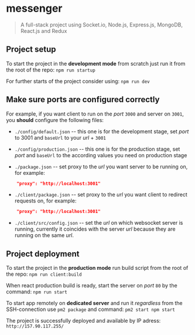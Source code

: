 # messenger

> A full-stack project using Socket.io, Node.js, Express.js, MongoDB, React.js and Redux

## Project setup

To start the project in the **development mode** from scratch just run it from the root of the repo: `npm run startup`

For further starts of the project consider using: `npm run dev`

## Make sure ports are configured correctly

For example, if you want client to run on the *port* `3000` and server on `3001`, you **should** configure the following files:

- `./config/default.json` -- this one is for the development stage, set *port* to 3001 and `baseUrl` to your *url* + `3001`

- `./config/production.json` -- this one is for the production stage, set *port* and `baseUrl` to the according values you need on production stage

- `./package.json` -- set proxy to the *url* you want server to be running on, for example:

```json
    "proxy": "http://localhost:3001"
```

- `./client/package.json` -- set proxy to the *url* you want client to redirect requests on, for example:

```json
    "proxy": "http://localhost:3001"
```

- `./client/src/config.json` -- set the *url* on which websocket server is running, currently it coincides with the server *url* because they are running on the same *url*.

## Project deployment

To start the project in the **production mode** run build script from the root of the repo: `npm run client:build`

When react production build is ready, start the server on *port* `80` by the command: `npm run start`

To start app remotely on **dedicated server** and run it *regardless* from the SSH-connection use `pm2 package` and command: `pm2 start npm start`

The project is successfully deployed and available by IP adress: `http://157.90.117.255/`
